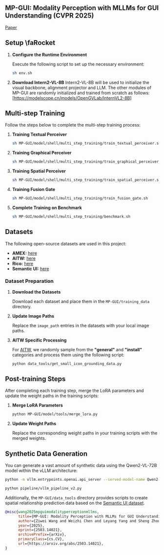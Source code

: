 
## MP-GUI: Modality Perception with MLLMs for GUI Understanding (CVPR 2025)
[Paper](https://arxiv.org/abs/2503.14021)
## Setup  \faRocket

1. **Configure the Runtime Environment**

   Execute the following script to set up the necessary environment:

   ```bash
   sh env.sh
   ```

2. **Download Intern2-VL-8B**
Intern2-VL-8B will be used to initialize the visual backbone, alignment projector and LLM. The other modules of MP-GUI are randomly initialized and trained from scratch as follows:
   [https://modelscope.cn/models/OpenGVLab/InternVL2-8B]

## Multi-step Training

Follow the steps below to complete the multi-step training process:

1. **Training Textual Perceiver**

   ```bash
   sh MP-GUI/model/shell/multi_step_training/train_textual_perceiver.sh
   ```

2. **Training Graphical Perceiver**

   ```bash
   sh MP-GUI/model/shell/multi_step_training/train_graphical_perceiver.sh
   ```

3. **Training Spatial Perceiver**

   ```bash
   sh MP-GUI/model/shell/multi_step_training/train_spatial_perceiver.sh
   ```

4. **Training Fusion Gate**

   ```bash
   sh MP-GUI/model/shell/multi_step_training/train_fusion_gate.sh
   ```

5. **Complete Training on Benchmark**

   ```bash
   sh MP-GUI/model/shell/multi_step_training/benchmark.sh
   ```

## Datasets

The following open-source datasets are used in this project:

- **AMEX:** [here](https://yuxiangchai.github.io/AMEX/)
- **AITW:** [here](https://github.com/google-research/google-research/tree/master/android_in_the_wild)
- **Rico:** [here](http://www.interactionmining.org/rico.html#quick-downloads)
- **Semantic UI:** [here](http://www.interactionmining.org/rico.html)


### Dataset Preparation

1. **Download the Datasets**

   Download each dataset and place them in the `MP-GUI/training_data` directory.

2. **Update Image Paths**

   Replace the `image_path` entries in the datasets with your local image paths.

3. **AITW Specific Processing**

   For [AITW](https://github.com/google-research/google-research/tree/master/android_in_the_wild), we randomly sample from the **"general"** and **"install"** categories and process them using the following script:

   ```bash
   python data_tools/get_small_icon_grounding_data.py
   ```

## Post-training Steps

After completing each training step, merge the LoRA parameters and update the weight paths in the training scripts:

1. **Merge LoRA Parameters**

   ```bash
   python MP-GUI/model/tools/merge_lora.py
   ```

2. **Update Weight Paths**

   Replace the corresponding weight paths in your training scripts with the merged weights.

## Synthetic Data Generation

You can generate a vast amount of synthetic data using the Qwen2-VL-72B model within the vLLM architecture:
```bash
python -m vllm.entrypoints.openai.api_server --served-model-name Qwen2-VL-72B-Instruct --model Qwen/Qwen2-VL-72B-Instruct -tp 8
```
```bash
python pipeline/vllm_pipeline_v2.py
```

Additionally, the `MP-GUI/data_tools` directory provides scripts to create spatial relationship prediction data based on the [Semantic UI dataset](http://www.interactionmining.org/rico.html).

```bibtex
@misc{wang2025mpguimodalityperceptionmllms,
      title={MP-GUI: Modality Perception with MLLMs for GUI Understanding}, 
      author={Ziwei Wang and Weizhi Chen and Leyang Yang and Sheng Zhou and Shengchu Zhao and Hanbei Zhan and Jiongchao Jin and Liangcheng Li and Zirui Shao and Jiajun Bu},
      year={2025},
      eprint={2503.14021},
      archivePrefix={arXiv},
      primaryClass={cs.CV},
      url={https://arxiv.org/abs/2503.14021}, 
}

